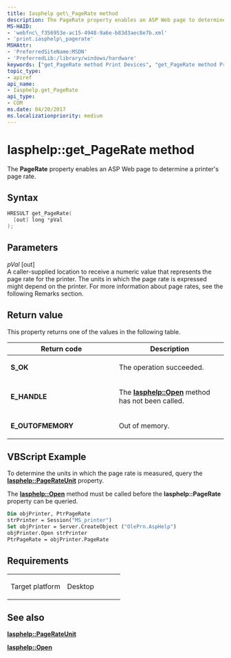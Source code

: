 ```yaml
---
title: Iasphelp get\_PageRate method
description: The PageRate property enables an ASP Web page to determine a printer's page rate.
MS-HAID:
- 'webfnc\_f356953e-ac15-4948-9a6e-b83d3aec8e7b.xml'
- 'print.iasphelp\_pagerate'
MSHAttr:
- 'PreferredSiteName:MSDN'
- 'PreferredLib:/library/windows/hardware'
keywords: ["get_PageRate method Print Devices", "get_PageRate method Print Devices , Iasphelp interface", "Iasphelp interface Print Devices , get_PageRate method"]
topic_type:
- apiref
api_name:
- Iasphelp.get_PageRate
api_type:
- COM
ms.date: 04/20/2017
ms.localizationpriority: medium
---
```


# Iasphelp::get\_PageRate method

The **PageRate** property enables an ASP Web page to determine a printer's page rate.

Syntax
------

```cpp
HRESULT get_PageRate(
  [out] long *pVal
);
```

Parameters
----------

*pVal* \[out\]  
A caller-supplied location to receive a numeric value that represents the page rate for the printer. The units in which the page rate is expressed might depend on the printer. For more information about page rates, see the following Remarks section.

Return value
------------

This property returns one of the values in the following table.

<table>
<colgroup>
<col width="50%" />
<col width="50%" />
</colgroup>
<thead>
<tr class="header">
<th>Return code</th>
<th>Description</th>
</tr>
</thead>
<tbody>
<tr class="odd">
<td><strong>S_OK</strong></td>
<td><p>The operation succeeded.</p></td>
</tr>
<tr class="even">
<td><strong>E_HANDLE</strong></td>
<td><p>The <a href="iasphelp-open.md" data-raw-source="[&lt;strong&gt;Iasphelp::Open&lt;/strong&gt;](iasphelp-open.md)"><strong>Iasphelp::Open</strong></a> method has not been called.</p></td>
</tr>
<tr class="odd">
<td><strong>E_OUTOFMEMORY</strong></td>
<td><p>Out of memory.</p></td>
</tr>
</tbody>
</table>

## VBScript Example


To determine the units in which the page rate is measured, query the [**Iasphelp::PageRateUnit**](iasphelp-pagerateunit.md) property.

The [**Iasphelp::Open**](iasphelp-open.md) method must be called before the **Iasphelp::PageRate** property can be queried.

```vb
Dim objPrinter, PtrPageRate
strPrinter = Session("MS_printer")
Set objPrinter = Server.CreateObject ("OlePrn.AspHelp")
objPrinter.Open strPrinter
PtrPageRate = objPrinter.PageRate
```

Requirements
------------

<table>
<colgroup>
<col width="50%" />
<col width="50%" />
</colgroup>
<tbody>
<tr class="odd">
<td><p>Target platform</p></td>
<td>Desktop</td>
</tr>
</tbody>
</table>

## See also

[**Iasphelp::PageRateUnit**](iasphelp-pagerateunit.md)

[**Iasphelp::Open**](iasphelp-open.md)
